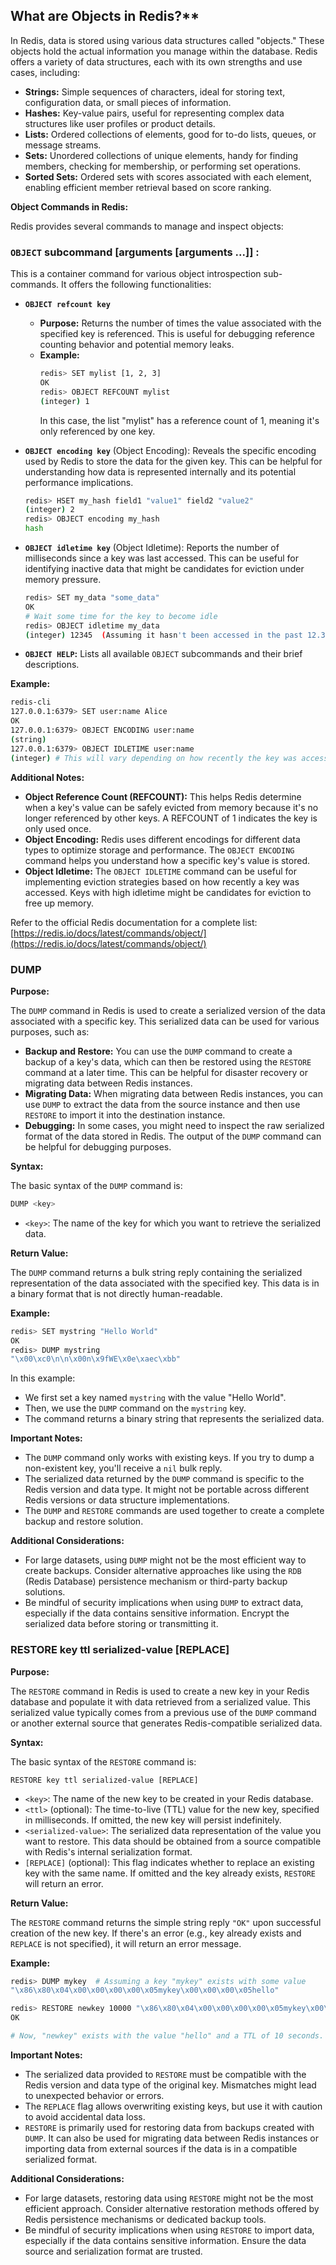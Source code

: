## What are Objects in Redis?**

In Redis, data is stored using various data structures called "objects." These objects hold the actual information you manage within the database. Redis offers a variety of data structures, each with its own strengths and use cases, including:

- **Strings:** Simple sequences of characters, ideal for storing text, configuration data, or small pieces of information.
- **Hashes:** Key-value pairs, useful for representing complex data structures like user profiles or product details.
- **Lists:** Ordered collections of elements, good for to-do lists, queues, or message streams.
- **Sets:** Unordered collections of unique elements, handy for finding members, checking for membership, or performing set operations.
- **Sorted Sets:** Ordered sets with scores associated with each element, enabling efficient member retrieval based on score ranking.

**Object Commands in Redis:**

Redis provides several commands to manage and inspect objects:

### **`OBJECT` subcommand [arguments [arguments ...]] :** 
This is a container command for various object introspection sub-commands. It offers the following functionalities:
- **`OBJECT refcount key`**
   - **Purpose:** Returns the number of times the value associated with the specified key is referenced. This is useful for debugging reference counting behavior and potential memory leaks.
   - **Example:**
     ```bash
     redis> SET mylist [1, 2, 3]
     OK
     redis> OBJECT REFCOUNT mylist
     (integer) 1
     ```
     In this case, the list "mylist" has a reference count of 1, meaning it's only referenced by one key.

- **`OBJECT encoding key`** (Object Encoding): Reveals the specific encoding used by Redis to store the data for the given key. This can be helpful for understanding how data is represented internally and its potential performance implications.

  ```bash
  redis> HSET my_hash field1 "value1" field2 "value2"
  (integer) 2
  redis> OBJECT encoding my_hash
  hash
  ```

- **`OBJECT idletime key`** (Object Idletime): Reports the number of milliseconds since a key was last accessed. This can be useful for identifying inactive data that might be candidates for eviction under memory pressure.

  ```bash
  redis> SET my_data "some_data"
  OK
  # Wait some time for the key to become idle
  redis> OBJECT idletime my_data
  (integer) 12345  (Assuming it hasn't been accessed in the past 12.345 seconds)
  ```

- **`OBJECT HELP`:** Lists all available `OBJECT` subcommands and their brief descriptions.


**Example:**

```bash
redis-cli
127.0.0.1:6379> SET user:name Alice
OK
127.0.0.1:6379> OBJECT ENCODING user:name
(string)
127.0.0.1:6379> OBJECT IDLETIME user:name
(integer) # This will vary depending on how recently the key was accessed
```

**Additional Notes:**

- **Object Reference Count (REFCOUNT):** This helps Redis determine when a key's value can be safely evicted from memory because it's no longer referenced by other keys. A REFCOUNT of 1 indicates the key is only used once.
- **Object Encoding:** Redis uses different encodings for different data types to optimize storage and performance. The `OBJECT ENCODING` command helps you understand how a specific key's value is stored.
- **Object Idletime:** The `OBJECT IDLETIME` command can be useful for implementing eviction strategies based on how recently a key was accessed. Keys with high idletime might be candidates for eviction to free up memory.

Refer to the official Redis documentation for a complete list: [https://redis.io/docs/latest/commands/object/](https://redis.io/docs/latest/commands/object/)


### DUMP <keys>
**Purpose:**

The `DUMP` command in Redis is used to create a serialized version of the data associated with a specific key. This serialized data can be used for various purposes, such as:

- **Backup and Restore:** You can use the `DUMP` command to create a backup of a key's data, which can then be restored using the `RESTORE` command at a later time. This can be helpful for disaster recovery or migrating data between Redis instances.
- **Migrating Data:** When migrating data between Redis instances, you can use `DUMP` to extract the data from the source instance and then use `RESTORE` to import it into the destination instance.
- **Debugging:** In some cases, you might need to inspect the raw serialized format of the data stored in Redis. The output of the `DUMP` command can be helpful for debugging purposes.

**Syntax:**

The basic syntax of the `DUMP` command is:

```bash
DUMP <key>
```

- `<key>`: The name of the key for which you want to retrieve the serialized data.

**Return Value:**

The `DUMP` command returns a bulk string reply containing the serialized representation of the data associated with the specified key. This data is in a binary format that is not directly human-readable.

**Example:**

```bash
redis> SET mystring "Hello World"
OK
redis> DUMP mystring
"\x00\xc0\n\n\x00n\x9fWE\x0e\xaec\xbb"
```

In this example:

- We first set a key named `mystring` with the value "Hello World".
- Then, we use the `DUMP` command on the `mystring` key.
- The command returns a binary string that represents the serialized data.

**Important Notes:**

- The `DUMP` command only works with existing keys. If you try to dump a non-existent key, you'll receive a `nil` bulk reply.
- The serialized data returned by the `DUMP` command is specific to the Redis version and data type. It might not be portable across different Redis versions or data structure implementations.
- The `DUMP` and `RESTORE` commands are used together to create a complete backup and restore solution.

**Additional Considerations:**

- For large datasets, using `DUMP` might not be the most efficient way to create backups. Consider alternative approaches like using the `RDB` (Redis Database) persistence mechanism or third-party backup solutions.
- Be mindful of security implications when using `DUMP` to extract data, especially if the data contains sensitive information. Encrypt the serialized data before storing or transmitting it.



### RESTORE key ttl serialized-value [REPLACE]
**Purpose:**

The `RESTORE` command in Redis is used to create a new key in your Redis database and populate it with data retrieved from a serialized value. This serialized value typically comes from a previous use of the `DUMP` command or another external source that generates Redis-compatible serialized data.

**Syntax:**

The basic syntax of the `RESTORE` command is:

```
RESTORE key ttl serialized-value [REPLACE]
```

- `<key>`: The name of the new key to be created in your Redis database.
- `<ttl>` (optional): The time-to-live (TTL) value for the new key, specified in milliseconds. If omitted, the new key will persist indefinitely.
- `<serialized-value>`: The serialized data representation of the value you want to restore. This data should be obtained from a source compatible with Redis's internal serialization format.
- `[REPLACE]` (optional): This flag indicates whether to replace an existing key with the same name. If omitted and the key already exists, `RESTORE` will return an error.

**Return Value:**

The `RESTORE` command returns the simple string reply `"OK"` upon successful creation of the new key. If there's an error (e.g., key already exists and `REPLACE` is not specified), it will return an error message.

**Example:**

```bash
redis> DUMP mykey  # Assuming a key "mykey" exists with some value
"\x86\x80\x04\x00\x00\x00\x00\x05mykey\x00\x00\x00\x05hello"

redis> RESTORE newkey 10000 "\x86\x80\x04\x00\x00\x00\x00\x05mykey\x00\x00\x00\x05hello"
OK

# Now, "newkey" exists with the value "hello" and a TTL of 10 seconds.
```

**Important Notes:**

- The serialized data provided to `RESTORE` must be compatible with the Redis version and data type of the original key. Mismatches might lead to unexpected behavior or errors.
- The `REPLACE` flag allows overwriting existing keys, but use it with caution to avoid accidental data loss.
- `RESTORE` is primarily used for restoring data from backups created with `DUMP`. It can also be used for migrating data between Redis instances or importing data from external sources if the data is in a compatible serialized format.

**Additional Considerations:**

- For large datasets, restoring data using `RESTORE` might not be the most efficient approach. Consider alternative restoration methods offered by Redis persistence mechanisms or dedicated backup tools.
- Be mindful of security implications when using `RESTORE` to import data, especially if the data contains sensitive information. Ensure the data source and serialization format are trusted.